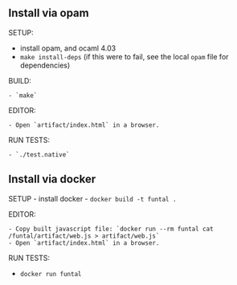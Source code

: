 ## Install via opam

SETUP:
   - install opam, and ocaml 4.03
   - `make install-deps`
     (if this were to fail, see the local `opam` file for dependencies)

BUILD:

    - `make`

EDITOR:

    - Open `artifact/index.html` in a browser.

RUN TESTS:

    - `./test.native`


## Install via docker

SETUP
    - install docker
    - `docker build -t funtal .`

EDITOR:

    - Copy built javascript file: `docker run --rm funtal cat /funtal/artifact/web.js > artifact/web.js`
    - Open `artifact/index.html` in a browser.

RUN TESTS:

   - `docker run funtal`
